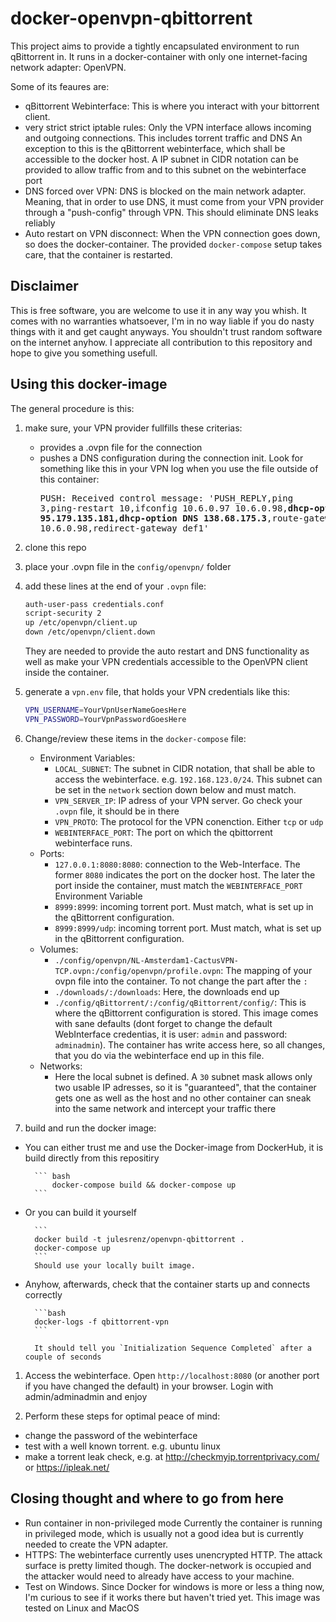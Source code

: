
# docker-openvpn-qbittorrent

This project aims to provide a tightly encapsulated environment to run qBittorrent in. It runs in a docker-container with only one internet-facing network adapter: OpenVPN.

Some of its feaures are:

- qBittorrent Webinterface:
  This is where you interact with your bittorrent client.
- very strict strict iptable rules:
  Only the VPN interface allows incoming and outgoing connections. This includes torrent traffic and DNS
  An exception to this is the qBittorrent webinterface, which shall be accessible to the docker host. A IP subnet in CIDR notation can be provided to allow traffic from and to this subnet on the webinterface port
- DNS forced over VPN:
  DNS is blocked on the main network adapter. Meaning, that in order to use DNS, it must come from your VPN provider through a "push-config" through VPN. This should eliminate DNS leaks reliably
- Auto restart on VPN disconnect:
  When the VPN connection goes down, so does the docker-container. The provided `docker-compose` setup takes care, that the container is restarted.

## Disclaimer

This is free software, you are welcome to use it in any way you whish. It comes with no warranties whatsoever, I'm in no way liable if you do nasty things with it and get caught anyways. You shouldn't trust random software on the internet anyhow. I appreciate all contribution to this repository and hope to give you something usefull.

## Using this docker-image

The general procedure is this:

1) make sure, your VPN provider fullfills these criterias:
    - provides a .ovpn file for the connection
    - pushes a DNS configuration during the connection init. Look for something like this in your VPN log when you use the file outside of this container:
            <pre>PUSH: Received control message: 'PUSH_REPLY,ping 3,ping-restart 10,ifconfig 10.6.0.97 10.6.0.98,<b>dhcp-option DNS 95.179.135.181,dhcp-option DNS 138.68.175.3</b>,route-gateway 10.6.0.98,redirect-gateway def1'</pre>
2) clone this repo
3) place your .ovpn file in the `config/openvpn/` folder
4) add these lines at the end of your `.ovpn` file:

    ```bash
    auth-user-pass credentials.conf
    script-security 2
    up /etc/openvpn/client.up
    down /etc/openvpn/client.down
    ```

    They are needed to provide the auto restart and DNS functionality as well as make your VPN credentials accessible to the OpenVPN client inside the container.
5) generate a `vpn.env` file, that holds your VPN credentials like this:

    ```bash
    VPN_USERNAME=YourVpnUserNameGoesHere
    VPN_PASSWORD=YourVpnPasswordGoesHere
    ```

6) Change/review these items in the `docker-compose` file:

    - Environment Variables:
        - `LOCAL_SUBNET`: The subnet in CIDR notation, that shall be able to access the webinterface. e.g. `192.168.123.0/24`. This subnet can be set in the `network` section down below and must match.
        - `VPN_SERVER_IP`: IP adress of your VPN server. Go check your `.ovpn` file, it should be in there
        - `VPN_PROTO`: The protocol for the VPN conenction. Either `tcp` or `udp`
        - `WEBINTERFACE_PORT`: The port on which the qbittorrent webinterface runs.
    - Ports:
        - `127.0.0.1:8080:8080`: connection to the Web-Interface. The former `8080` indicates the port on the docker host. The later the port inside the container, must match the `WEBINTERFACE_PORT` Environment Variable
        - `8999:8999`: incoming torrent port. Must match, what is set up in the qBittorrent configuration.
        - `8999:8999/udp`: incoming torrent port. Must match, what is set up in the qBittorrent configuration.
    - Volumes:
        - `./config/openvpn/NL-Amsterdam1-CactusVPN-TCP.ovpn:/config/openvpn/profile.ovpn`: The mapping of your ovpn file into the container. To not change the part after the `:`
        - `./downloads/:/downloads`: Here, the downloads end up
        - `./config/qBittorrent/:/config/qBittorrent/config/`: This is where the qBittorrent configuration is stored. This image comes with sane defaults (dont forget to change the default WebInterface credentias, it is user: `admin` and password: `adminadmin`). The container has write access here, so all changes, that you do via the webinterface end up in this file.
    - Networks:
        - Here the local subnet is defined. A `30` subnet mask allows only two usable IP adresses, so it is "guaranteed", that the container gets one as well as the host and no other container can sneak into the same network and intercept your traffic there

7) build and run the docker image:

- You can either trust me and use the Docker-image from DockerHub, it is build directly from this repositiry

        ``` bash
            docker-compose build && docker-compose up
        ```
- Or you can build it yourself

        ```
        docker build -t julesrenz/openvpn-qbittorrent .
        docker-compose up
        ```
        Should use your locally built image.

- Anyhow, afterwards, check that the container starts up and connects correctly

        ```bash
        docker-logs -f qbittorrent-vpn
        ```

        It should tell you `Initialization Sequence Completed` after a couple of seconds

1) Access the webinterface. Open `http://localhost:8080` (or another port if you have changed the default) in your browser. Login with admin/adminadmin and enjoy

2) Perform these steps for optimal peace of mind:

- change the password of the webinterface
- test with a well known torrent. e.g. ubuntu linux
- make a torrent leak check, e.g. at <http://checkmyip.torrentprivacy.com/> or <https://ipleak.net/>

## Closing thought and where to go from here

- Run container in non-privileged mode
Currently the container is running in privileged mode, which is usually not a good idea but is currently needed to create the VPN adapter. 
- HTTPS: The webinterface currently uses unencrypted HTTP. The attack surface is pretty limited though. The docker-network is occupied and the attacker would need to already have access to your machine.
- Test on Windows. Since Docker for windows is more or less a thing now, I'm curious to see if it works there but haven't tried yet. This image was tested on Linux and MacOS
